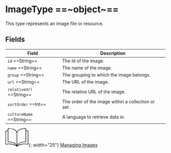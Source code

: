 # ImageType ==~object~==

This type represents an image file or resource.

## Fields

| Field                       	| Description                                                                                            	|
|-----------------------------	|--------------------------------------------------------------------------------------------------------	|
| `id`  ==String==           	| The Id of the image.                                                                                  	|
| `name`  ==String==         	| The name of the image.                                                                        	        |
| `group`  ==String==        	| The grouping to which the image belongs.                                                   	            |
| `url`  ==String==          	| The URL of the image.                                  	                                                |
| `relativeUrl`  ==String==  	| The relative URL of the image.                                                                         	|
| `sortOrder`  ==Int==       	| The order of the image within a collection or set.                                                     	|
| `cultureName`  ==String==  	| A language to retrieve data in.                                                                          	|

![Readmore](media/readmore.png){: width="25"} [Managing Images](../../../../../user-guide/catalog/managing-categories)